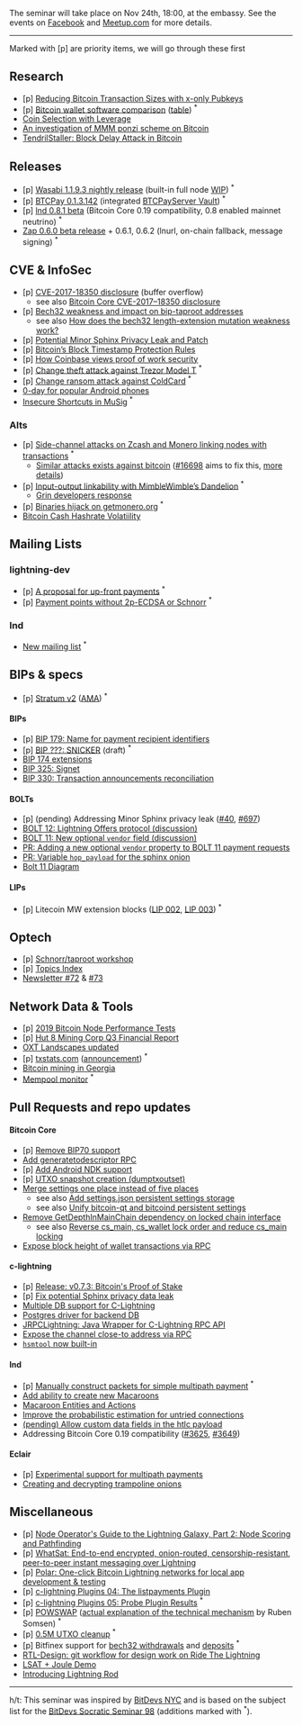 The seminar will take place on Nov 24th, 18:00, at the embassy.
See the events on [Facebook](https://www.facebook.com/events/431182101111911/)
and [Meetup.com](https://www.meetup.com/bitcoin-il/events/266559932/)
for more details.

<hr>

Marked with [p] are priority items, we will go through these first

## Research

- [p] [Reducing Bitcoin Transaction Sizes with x-only Pubkeys](https://medium.com/blockstream/reducing-bitcoin-transaction-sizes-with-x-only-pubkeys-f86476af05d7)
- [p] [Bitcoin wallet software comparison](https://www.veriphi.io/en/software-wallet-analysis) ([table](https://docs.google.com/spreadsheets/d/1aZ1zbaUEzCo9NCctN8-eL2VLIiSdY009tTJvRXDUWEw/htmlview)) <sup>\*</sup>
- [Coin Selection with Leverage](https://arxiv.org/pdf/1911.01330.pdf)
- [An investigation of MMM ponzi scheme on Bitcoin](https://arxiv.org/abs/1910.12244v1)
- [TendrilStaller: Block Delay Attack in Bitcoin](https://engineering.cmu.edu/thailand/_files/documents/tendrilstaller-block-delay-attack-in-bitcoin.pdf)

## Releases

- [p] [Wasabi 1.1.9.3 nightly release](https://github.com/nopara73/WalletWasabi/releases/tag/1.1.9.3nightly1) (built-in full node [WIP](https://twitter.com/nopara73/status/1196069888042754048)) <sup>\*</sup>
- [p] [BTCPay 0.1.3.142](https://twitter.com/BtcpayServer/status/1197387873864957952) (integrated [BTCPayServer Vault](https://github.com/btcpayserver/btcpayserver.vault)) <sup>\*</sup>
- [p] [lnd 0.8.1 beta](https://github.com/lightningnetwork/lnd/releases/tag/v0.8.1-beta) (Bitcoin Core 0.19 compatibility, 0.8 enabled mainnet neutrino) <sup>\*</sup>
- [Zap 0.6.0 beta release](https://medium.com/@JimmyMow/announcing-zap-desktop-0-6-0-beta-1724d13ae597) + 0.6.1, 0.6.2 (lnurl, on-chain fallback, message signing) <sup>\*</sup>

## CVE & InfoSec

- [p] [CVE-2017-18350 disclosure](https://lists.linuxfoundation.org/pipermail/bitcoin-dev/2019-November/017453.html) (buffer overflow)
  - see also [Bitcoin Core CVE-2017–18350 disclosure](https://bitcoincore.org/en/2019/11/08/CVE-2017-18350/)
- [p] [Bech32 weakness and impact on bip-taproot addresses](https://lists.linuxfoundation.org/pipermail/bitcoin-dev/2019-November/017443.html)
  - see also [How does the bech32 length-extension mutation weakness work?](https://bitcoin.stackexchange.com/questions/91602/how-does-the-bech32-length-extension-mutation-weakness-work/91610)
- [p] [Potential Minor Sphinx Privacy Leak and Patch](https://lists.linuxfoundation.org/pipermail/lightning-dev/2019-November/002288.html)
- [p] [Bitcoin’s Block Timestamp Protection Rules](https://blog.bitmex.com/bitcoins-block-timestamp-protection-rules/)
- [p] [How Coinbase views proof of work security](https://blog.coinbase.com/how-coinbase-views-proof-of-work-security-f4ba1a139da0)
- [p] [Change theft attack against Trezor Model T](https://medium.com/shiftcrypto/a-remote-theft-attack-on-trezor-model-t-44127cd7fb5a) <sup>\*</sup>
- [p] [Change ransom attack against ColdCard](https://medium.com/shiftcrypto/a-ransom-attack-on-coldcards-change-and-keypath-verification-f3c71461624a) <sup>\*</sup>
- [0-day for popular Android phones](https://arstechnica.com/information-technology/2019/10/attackers-exploit-0day-vulnerability-that-gives-full-control-of-android-phones/)
- [Insecure Shortcuts in MuSig](https://medium.com/blockstream/insecure-shortcuts-in-musig-2ad0d38a97da) <sup>\*</sup>

### Alts

- [p] [Side-channel attacks on Zcash and Monero linking nodes with transactions](https://crypto.stanford.edu/timings/) <sup>\*</sup>
  - [Similar attacks exists against bitcoin](https://bitcoinedge.org/transcript/telaviv2019/rebroadcasting) ([#16698](https://github.com/bitcoin/bitcoin/pull/16698) aims to fix this, [more details](https://bitcoincore.reviews/16698.html))
- [p] [Input-output linkability with MimbleWimble’s Dandelion](https://medium.com/dragonfly-research/breaking-mimblewimble-privacy-model-84bcd67bfe52) <sup>\*</sup>
  - [Grin developers response](https://medium.com/grin-mimblewimble/factual-inaccuracies-of-breaking-mimblewimbles-privacy-model-8063371839b9)
- [p] [Binaries hijack on getmonero.org](https://github.com/monero-project/monero/issues/6151) <sup>\*</sup>
- [Bitcoin Cash Hashrate Volatiility](https://blog.bitmex.com/bitcoin-cashs-october-2019-hashrate-volatility-increase/)

## Mailing Lists

### lightning-dev

- [p] [A proposal for up-front payments](https://lists.linuxfoundation.org/pipermail/lightning-dev/2019-November/002275.html) <sup>\*</sup>
- [p] [Payment points without 2p-ECDSA or Schnorr](https://lists.linuxfoundation.org/pipermail/lightning-dev/2019-November/002316.html) <sup>\*</sup>

### lnd

- [New mailing list](https://groups.google.com/a/lightning.engineering/forum/#!forum/lnd) <sup>\*</sup>

## BIPs & specs

- [p] [Stratum v2](https://stratumprotocol.org/) ([AMA](https://www.reddit.com/r/Bitcoin/comments/dz1mgp/ama_bitcoin_mining_stratum_v2_we_are_braiins_the/)) <sup>\*</sup>

#### BIPs

- [p] [BIP 179: Name for payment recipient identifiers](https://github.com/bitcoin/bips/pull/856)
- [p] [BIP ???: SNICKER](https://gist.github.com/AdamISZ/2c13fb5819bd469ca318156e2cf25d79) (draft) <sup>\*</sup>
- [BIP 174 extensions](https://github.com/bitcoin/bips/pull/849)
- [BIP 325: Signet](https://github.com/bitcoin/bips/pull/803)
- [BIP 330: Transaction announcements reconciliation](https://github.com/bitcoin/bips/pull/851)


#### BOLTs

- [p] (pending) Addressing Minor Sphinx privacy leak ([#40](https://github.com/lightningnetwork/lightning-onion/pull/40), [#697](https://github.com/lightningnetwork/lightning-rfc/pull/697))
- [BOLT 12: Lightning Offers protocol (discussion)](https://lists.linuxfoundation.org/pipermail/lightning-dev/2019-November/002276.html)
- [BOLT 11: New optional `vendor` field (discussion)](https://lists.linuxfoundation.org/pipermail/lightning-dev/2019-November/002276.html)
- [PR: Adding a new optional `vendor` property to BOLT 11 payment requests](https://github.com/lightningnetwork/lightning-rfc/pull/694)
- [PR: Variable `hop_payload` for the sphinx onion](https://github.com/lightningnetwork/lightning-rfc/pull/694)
- [Bolt 11 Diagram](https://lightning.money/spec/bolts/11.html#FMID_454719845FM)

#### LIPs

- [p] Litecoin MW extension blocks ([LIP 002](https://github.com/litecoin-project/lips/blob/master/lip-0002.mediawiki),
[LIP 003](https://github.com/litecoin-project/lips/blob/master/lip-0003.mediawiki)) <sup>\*</sup>


## Optech

- [p] [Schnorr/taproot workshop](https://bitcoinops.org/en/schorr-taproot-workshop/)
- [p] [Topics Index](https://bitcoinops.org/en/topics-announcement/)
- [Newsletter #72](https://bitcoinops.org/en/newsletters/2019/11/13/) & [#73](https://bitcoinops.org/en/newsletters/2019/11/20/)

## Network Data & Tools

- [p] [2019 Bitcoin Node Performance Tests](https://blog.lopp.net/bitcoin-node-performance-sync-tests/)
- [p] [Hut 8 Mining Corp Q3 Financial Report](https://hut8mining.com/hut-8-mining-corp-reports-financial-results-for-the-third-quarter-of-2019)
- [OXT Landscapes updated](https://twitter.com/oxt_btc/status/1192759714427408384)
- [p] [txstats.com](https://txstats.com/) ([announcement](https://coinmetrics.io/announcing-txstats-com/)) <sup>\*</sup>
- [Bitcoin mining in Georgia](https://thenextweb.com/hardfork/2019/11/04/bitcoin-mining-sucking-georgia-power-grid-dry/)
- [Mempool monitor](https://mempool.observer/monitor/) <sup>\*</sup>

## Pull Requests and repo updates

#### Bitcoin Core

- [p] [Remove BIP70 support](https://github.com/bitcoin/bitcoin/pull/17165)
- [Add generatetodescriptor RPC](https://github.com/bitcoin/bitcoin/pull/16943)
- [p] [Add Android NDK support](https://github.com/bitcoin/bitcoin/pull/16110)
- [p] [UTXO snapshot creation (dumptxoutset)](https://github.com/bitcoin/bitcoin/pull/16899)
- [Merge settings one place instead of five places](https://github.com/bitcoin/bitcoin/pull/15934)
  - see also [Add settings.json persistent settings storage](https://github.com/bitcoin/bitcoin/pull/15935)
  - see also [Unify bitcoin-qt and bitcoind persistent settings](https://github.com/bitcoin/bitcoin/pull/15936)
- [Remove GetDepthInMainChain dependency on locked chain interface](https://github.com/bitcoin/bitcoin/pull/15931)
  - see also [Reverse cs_main, cs_wallet lock order and reduce cs_main locking](https://github.com/bitcoin/bitcoin/pull/16426)
- [Expose block height of wallet transactions via RPC](https://github.com/bitcoin/bitcoin/pull/17437)

#### c-lightning

- [p] [Release: v0.7.3: Bitcoin's Proof of Stake](https://github.com/ElementsProject/lightning/releases/tag/v0.7.3)
- [p] [Fix potential Sphinx privacy data leak](https://github.com/ElementsProject/lightning/pull/3246)
- [Multiple DB support for C-Lightning](https://github.com/ElementsProject/lightning/pull/2924)
- [Postgres driver for backend DB](https://github.com/ElementsProject/lightning/pull/2924)
- [JRPCLightning: Java Wrapper for C-Lightning RPC API](https://github.com/vincenzopalazzo/JRPClightning)
- [Expose the channel close-to address via RPC](https://github.com/ElementsProject/lightning/pull/3223)
- [`hsmtool` now built-in](https://github.com/ElementsProject/lightning/pull/3186)

#### lnd

- [p] [Manually construct packets for simple multipath payment](https://github.com/lightningnetwork/lnd/pull/3442) <sup>\*</sup>
- [Add ability to create new Macaroons](https://github.com/lightningnetwork/lnd/pull/1160)
- [Macaroon Entities and Actions](https://github.com/lightningnetwork/lnd/blob/13b56d5849a9495ed11d6928665115e88cd1d9b0/rpcserver.go#L209)
- [Improve the probabilistic estimation for untried connections](https://github.com/lightningnetwork/lnd/pull/3462)
- [(pending) Allow custom data fields in the htlc payload](https://github.com/lightningnetwork/lnd/issues/3670)
- Addressing Bitcoin Core 0.19 compatibility ([#3625](https://github.com/lightningnetwork/lnd/pull/3462), [#3649](https://github.com/lightningnetwork/lnd/pull/3462))

#### Eclair

- [p] [Experimental support for multipath payments](https://github.com/ACINQ/eclair/pull/1153)
- [Creating and decrypting trampoline onions](https://github.com/ACINQ/eclair/pull/1209)

## Miscellaneous

- [p] [Node Operator's Guide to the Lightning Galaxy, Part 2: Node Scoring and Pathfinding](https://blog.lightning.engineering/posts/2019/11/07/routing-guide-2.html)
- [p] [WhatSat: End-to-end encrypted, onion-routed, censorship-resistant, peer-to-peer instant messaging over Lightning](https://github.com/joostjager/whatsat)
- [p] [Polar: One-click Bitcoin Lightning networks for local app development & testing](https://github.com/jamaljsr/polar)
- [p] [c-lightning Plugins 04: The listpayments Plugin](https://medium.com/blockstream/c-lightning-plugins-04-the-listpayments-plugin-a04c2427c31b)
- [p] [c-lightning Plugins 05: Probe Plugin Results](https://medium.com/blockstream/c-lightning-plugins-05-probe-plugin-results-984a18745e93) <sup>\*</sup>
- [p] [POWSWAP](https://powswap.com/) ([actual explanation of the technical mechanism](https://twitter.com/SomsenRuben/status/1194993848180568064) by Ruben Somsen) <sup>\*</sup>
- [p] [0.5M UTXO cleanup](https://mobile.twitter.com/jfnewbery/status/1196460056415522817) <sup>\*</sup>
- [p] Bitfinex support for [bech32 withdrawals](https://www.bitfinex.com/posts/427) and [deposits](https://www.bitfinex.com/posts/429) <sup>\*</sup>
- [RTL-Design: git workflow for design work on Ride The Lightning](https://github.com/Ride-The-Lightning/RTL-Design#rtl-design)
- [LSAT + Joule Demo](https://twitter.com/roasbeef/status/1190098624010522624)
- [Introducing Lightning Rod](https://medium.com/breez-technology/introducing-lightning-rod-2e0a40d3e44a)
<hr>

h/t: This seminar was inspired by [BitDevs NYC](https://bitdevs.org/) and is based on the subject list for the
[BitDevs Socratic Seminar 98](https://bitdevs.org/2019-11-13-socratic-seminar-98) (additions marked with <sup>\*</sup>).
